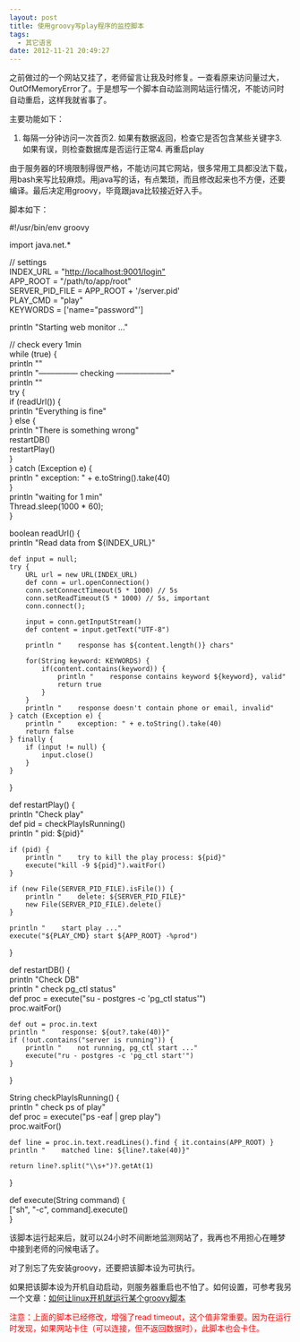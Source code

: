 ```yaml
---
layout: post
title: 使用groovy写play程序的监控脚本
tags:
  - 其它语言
date: 2012-11-21 20:49:27
---
```


之前做过的一个网站又挂了，老师留言让我及时修复。一查看原来访问量过大，OutOfMemoryError了。于是想写一个脚本自动监测网站运行情况，不能访问时自动重启，这样我就省事了。

主要功能如下：

1.  每隔一分钟访问一次首页2.  如果有数据返回，检查它是否包含某些关键字3.  如果有误，则检查数据库是否运行正常4.  再重启play

由于服务器的环境限制得很严格，不能访问其它网站，很多常用工具都没法下载，用bash来写比较麻烦。用java写的话，有点繁琐，而且修改起来也不方便，还要编译。最后决定用groovy，毕竟跟java比较接近好入手。

脚本如下：

<div class="mycode">

#!/usr/bin/env groovy

import java.net.*

// settings     
INDEX_URL = "[http://localhost:9001/login"](http://localhost:9001/login")      
APP_ROOT = "/path/to/app/root"      
SERVER_PID_FILE = APP_ROOT + '/server.pid'      
PLAY_CMD = "play"      
KEYWORDS = ['name="password"']

println "Starting web monitor ..."

// check every 1min     
while (true) {      
    println ""      
    println "&#8212;&#8212;&#8212;&#8212;&#8212; checking &#8212;&#8212;&#8212;&#8212;&#8212;&#8212;&#8212;"      
    println ""      
    try {      
        if (readUrl()) {      
            println "Everything is fine"      
        } else {      
            println "There is something wrong"      
            restartDB()      
            restartPlay()      
        }      
    } catch (Exception e) {      
        println "    exception: " + e.toString().take(40)      
    }      
    println "waiting for 1 min"      
    Thread.sleep(1000 * 60);      
}

boolean readUrl() {     
    println "Read data from ${INDEX_URL}"

    def input = null;     
    try {      
        URL url = new URL(INDEX_URL)      
        def conn = url.openConnection()      
        conn.setConnectTimeout(5 * 1000) // 5s      
        conn.setReadTimeout(5 * 1000) // 5s, important      
        conn.connect();

        input = conn.getInputStream()     
        def content = input.getText("UTF-8")

        println "    response has ${content.length()} chars"

        for(String keyword: KEYWORDS) {     
            if(content.contains(keyword)) {      
                println "    response contains keyword ${keyword}, valid"      
                return true      
            }      
        }      
        println "    response doesn't contain phone or email, invalid"      
    } catch (Exception e) {      
        println "    exception: " + e.toString().take(40)      
        return false      
    } finally {      
        if (input != null) {      
            input.close()      
        }      
    }      
}

def restartPlay() {     
    println "Check play"      
    def pid = checkPlayIsRunning()      
    println "    pid: ${pid}"

    if (pid) {     
        println "    try to kill the play process: ${pid}"      
        execute("kill -9 ${pid}").waitFor()      
    }

    if (new File(SERVER_PID_FILE).isFile()) {     
        println "    delete: ${SERVER_PID_FILE}"      
        new File(SERVER_PID_FILE).delete()      
    }

    println "    start play ..."     
    execute("${PLAY_CMD} start ${APP_ROOT} -%prod")      
}

def restartDB() {     
    println "Check DB"      
    println "    check pg_ctl status"      
    def proc = execute("su - postgres -c 'pg_ctl status'")      
    proc.waitFor()

    def out = proc.in.text     
    println "    response: ${out?.take(40)}"      
    if (!out.contains("server is running")) {      
        println "    not running, pg_ctl start ..."      
        execute("ru - postgres -c 'pg_ctl start'")      
    }      
}

String checkPlayIsRunning() {     
    println "    check ps of play"      
    def proc = execute("ps -eaf | grep play")      
    proc.waitFor()

    def line = proc.in.text.readLines().find { it.contains(APP_ROOT) }     
    println "    matched line: ${line?.take(40)}"

    return line?.split("\\s+")?.getAt(1)     
}

def execute(String command) {     
    ["sh", "-c", command].execute()      
}

</p></div>

该脚本运行起来后，就可以24小时不间断地监测网站了，我再也不用担心在睡梦中接到老师的问候电话了。

对了别忘了先安装groovy，还要把该脚本设为可执行。

如果把该脚本设为开机自动启动，则服务器重启也不怕了。如何设置，可参考我另一个文章：[如何让linux开机就运行某个groovy脚本](http://freewind.me/blog/20121121/1114.html)

<font color="#ff0000">注意：上面的脚本已经修改，增强了read timeout，这个值非常重要。因为在运行时发现，如果网站卡住（可以连接，但不返回数据时），此脚本也会卡住。</font>

<style type="text/css">
<p>.csharpcode, .csharpcode pre
{
	font-size: small;
	color: black;
	font-family: consolas, "Courier New", courier, monospace;
	background-color: #ffffff;
	/*white-space: pre;*/
}
.csharpcode pre { margin: 0em; }
.csharpcode .rem { color: #008000; }
.csharpcode .kwrd { color: #0000ff; }
.csharpcode .str { color: #006080; }
.csharpcode .op { color: #0000c0; }
.csharpcode .preproc { color: #cc6633; }
.csharpcode .asp { background-color: #ffff00; }
.csharpcode .html { color: #800000; }
.csharpcode .attr { color: #ff0000; }
.csharpcode .alt 
{
	background-color: #f4f4f4;
	width: 100%;
	margin: 0em;
}
.csharpcode .lnum { color: #606060; }</style>